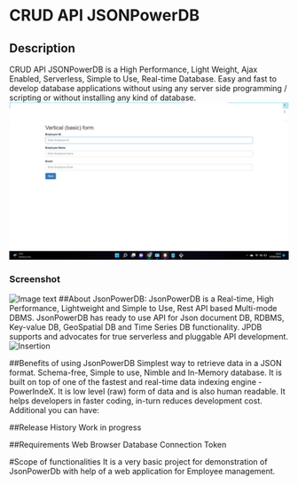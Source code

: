 # CRUD API JSONPowerDB
## Description
CRUD API JSONPowerDB is a High Performance, Light Weight, Ajax Enabled, Serverless, Simple to Use, Real-time Database. Easy and fast to develop database applications without using any server side programming / scripting or without installing any kind of database.
![My animated logo](untitled.png)
### Screenshot
![Image text](/path/to/the/untitled.png)
##About JsonPowerDB:
JsonPowerDB is a Real-time, High Performance, Lightweight and Simple to Use, Rest API based Multi-mode DBMS. JsonPowerDB has ready to use API for Json document DB, RDBMS, Key-value DB, GeoSpatial DB and Time Series DB functionality. JPDB supports and advocates for true serverless and pluggable API development.
![Insertion]( https://github.com/tutor723/new.git/blob/main/untitled.png)&nbsp;&nbsp;

##Benefits of using JsonPowerDB
Simplest way to retrieve data in a JSON format.
Schema-free, Simple to use, Nimble and In-Memory database.
It is built on top of one of the fastest and real-time data indexing engine - PowerIndeX.
It is low level (raw) form of data and is also human readable.
It helps developers in faster coding, in-turn reduces development cost.
Additional you can have:

##Release History
Work in progress


##Requirements
Web Browser
Database Connection Token

#Scope of functionalities
It is a very basic project for demonstration of JsonPowerDb with help of a web application for Employee management.
